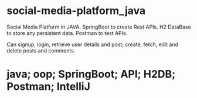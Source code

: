 # social-media-platform_java

Social Media Platform in JAVA.
SpringBoot to create Rest APIs.
H2 DataBase to store any persistent data.
Postman to test APIs.

Can signup, login, retrieve user details and post; create, fetch, edit and delete posts and comments.

# java; oop; SpringBoot; API; H2DB; Postman; IntelliJ
